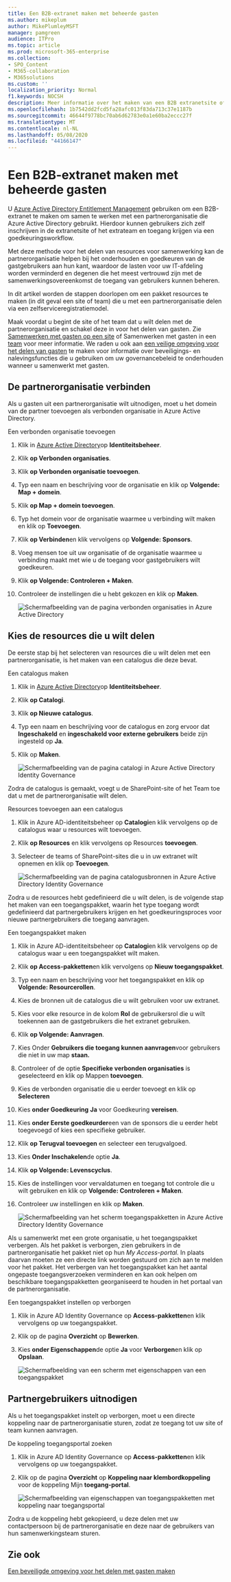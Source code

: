 ```yaml
---
title: Een B2B-extranet maken met beheerde gasten
ms.author: mikeplum
author: MikePlumleyMSFT
manager: pamgreen
audience: ITPro
ms.topic: article
ms.prod: microsoft-365-enterprise
ms.collection:
- SPO_Content
- M365-collaboration
- M365solutions
ms.custom: ''
localization_priority: Normal
f1.keywords: NOCSH
description: Meer informatie over het maken van een B2B extranetsite of -team met beheerde gastgebruikers van een partnerorganisatie.
ms.openlocfilehash: 1b7542dd2fcd5fa28afc013f83da713c37e1187b
ms.sourcegitcommit: 46644f9778bc70ab6d62783e0a1e60ba2eccc27f
ms.translationtype: MT
ms.contentlocale: nl-NL
ms.lasthandoff: 05/08/2020
ms.locfileid: "44166147"
---
```

# <a name="create-a-b2b-extranet-with-managed-guests"></a>Een B2B-extranet maken met beheerde gasten

U [Azure Active Directory Entitlement Management](https://docs.microsoft.com/azure/active-directory/governance/entitlement-management-overview) gebruiken om een B2B-extranet te maken om samen te werken met een partnerorganisatie die Azure Active Directory gebruikt. Hierdoor kunnen gebruikers zich zelf inschrijven in de extranetsite of het extrateam en toegang krijgen via een goedkeuringsworkflow.

Met deze methode voor het delen van resources voor samenwerking kan de partnerorganisatie helpen bij het onderhouden en goedkeuren van de gastgebruikers aan hun kant, waardoor de lasten voor uw IT-afdeling worden verminderd en degenen die het meest vertrouwd zijn met de samenwerkingsovereenkomst de toegang van gebruikers kunnen beheren.

In dit artikel worden de stappen doorlopen om een pakket resources te maken (in dit geval een site of team) die u met een partnerorganisatie delen via een zelfserviceregistratiemodel. 

Maak voordat u begint de site of het team dat u wilt delen met de partnerorganisatie en schakel deze in voor het delen van gasten. Zie [Samenwerken met gasten op een site](collaborate-in-site.md) of Samenwerken met gasten in een [team](collaborate-as-team.md) voor meer informatie. We raden u ook aan [een veilige omgeving voor het delen van gasten](create-secure-guest-sharing-environment.md) te maken voor informatie over beveiligings- en nalevingsfuncties die u gebruiken om uw governancebeleid te onderhouden wanneer u samenwerkt met gasten.

## <a name="connect-the-partner-organization"></a>De partnerorganisatie verbinden

Als u gasten uit een partnerorganisatie wilt uitnodigen, moet u het domein van de partner toevoegen als verbonden organisatie in Azure Active Directory.

Een verbonden organisatie toevoegen
1. Klik in [Azure Active Directory](https://aad.portal.azure.com)op **Identiteitsbeheer**.
2. Klik **op Verbonden organisaties**.
4. Klik **op Verbonden organisatie toevoegen**.
5. Typ een naam en beschrijving voor de organisatie en klik op **Volgende: Map + domein**.
6. Klik **op Map + domein toevoegen**.
7. Typ het domein voor de organisatie waarmee u verbinding wilt maken en klik op **Toevoegen**.
8. Klik **op Verbinden**en klik vervolgens op **Volgende: Sponsors**.
9. Voeg mensen toe uit uw organisatie of de organisatie waarmee u verbinding maakt met wie u de toegang voor gastgebruikers wilt goedkeuren.
10. Klik **op Volgende: Controleren + Maken**.
11. Controleer de instellingen die u hebt gekozen en klik op **Maken**.

    ![Schermafbeelding van de pagina verbonden organisaties in Azure Active Directory](../media/identity-governance-connected-organizations.png)

## <a name="choose-the-resources-to-share"></a>Kies de resources die u wilt delen

De eerste stap bij het selecteren van resources die u wilt delen met een partnerorganisatie, is het maken van een catalogus die deze bevat.

Een catalogus maken
1. Klik in [Azure Active Directory](https://aad.portal.azure.com)op **Identiteitsbeheer**.
2. Klik **op Catalogi**.
3. Klik **op Nieuwe catalogus**.
4. Typ een naam en beschrijving voor de catalogus en zorg ervoor dat **Ingeschakeld** en **ingeschakeld voor externe gebruikers** beide zijn ingesteld op **Ja**.
5. Klik op **Maken**.

   ![Schermafbeelding van de pagina catalogi in Azure Active Directory Identity Governance](../media/identity-governance-catalogs.png)

Zodra de catalogus is gemaakt, voegt u de SharePoint-site of het Team toe dat u met de partnerorganisatie wilt delen.

Resources toevoegen aan een catalogus
1. Klik in Azure AD-identiteitsbeheer op **Catalogi**en klik vervolgens op de catalogus waar u resources wilt toevoegen.
2. Klik **op Resources** en klik vervolgens op Resources **toevoegen**.
3. Selecteer de teams of SharePoint-sites die u in uw extranet wilt opnemen en klik op **Toevoegen**.

   ![Schermafbeelding van de pagina catalogusbronnen in Azure Active Directory Identity Governance](../media/identity-governance-catalog-resource.png)

Zodra u de resources hebt gedefinieerd die u wilt delen, is de volgende stap het maken van een toegangspakket, waarin het type toegang wordt gedefinieerd dat partnergebruikers krijgen en het goedkeuringsproces voor nieuwe partnergebruikers die toegang aanvragen.

Een toegangspakket maken
1. Klik in Azure AD-identiteitsbeheer op **Catalogi**en klik vervolgens op de catalogus waar u een toegangspakket wilt maken.
2. Klik **op Access-pakketten**en klik vervolgens op **Nieuw toegangspakket**.
3. Typ een naam en beschrijving voor het toegangspakket en klik op **Volgende: Resourcerollen**.
4. Kies de bronnen uit de catalogus die u wilt gebruiken voor uw extranet.
5. Kies voor elke resource in de kolom **Rol** de gebruikersrol die u wilt toekennen aan de gastgebruikers die het extranet gebruiken.
6. Klik **op Volgende: Aanvragen**.
7. Kies Onder **Gebruikers die toegang kunnen aanvragen**voor gebruikers die niet in uw map **staan.**
8. Controleer of de optie **Specifieke verbonden organisaties** is geselecteerd en klik op Mappen **toevoegen**.
9. Kies de verbonden organisatie die u eerder toevoegt en klik op **Selecteren**
10. Kies **onder Goedkeuring** **Ja** voor Goedkeuring **vereisen**.
11. Kies **onder Eerste goedkeurder**een van de sponsors die u eerder hebt toegevoegd of kies een specifieke gebruiker.
12. Klik **op Terugval toevoegen** en selecteer een terugvalgoed.
13. Kies **Onder Inschakelen**de optie **Ja**.
14. Klik **op Volgende: Levenscyclus**.
15. Kies de instellingen voor vervaldatumen en toegang tot controle die u wilt gebruiken en klik op **Volgende: Controleren + Maken**.
16. Controleer uw instellingen en klik op **Maken**.

    ![Schermafbeelding van het scherm toegangspakketten in Azure Active Directory Identity Governance](../media/identity-governance-access-packages.png)

Als u samenwerkt met een grote organisatie, u het toegangspakket verbergen. Als het pakket is verborgen, zien gebruikers in de partnerorganisatie het pakket niet op hun *My Access-portal.* In plaats daarvan moeten ze een directe link worden gestuurd om zich aan te melden voor het pakket. Het verbergen van het toegangspakket kan het aantal ongepaste toegangsverzoeken verminderen en kan ook helpen om beschikbare toegangspakketten georganiseerd te houden in het portaal van de partnerorganisatie.

Een toegangspakket instellen op verborgen
1. Klik in Azure AD Identity Governance op **Access-pakketten**en klik vervolgens op uw toegangspakket.
2. Klik op de pagina **Overzicht** op **Bewerken**.
3. Kies **onder Eigenschappen**de optie **Ja** voor **Verborgen**en klik op **Opslaan**.

   ![Schermafbeelding van een scherm met eigenschappen van een toegangspakket](../media/identity-governance-access-package-hidden.png)

## <a name="invite-partner-users"></a>Partnergebruikers uitnodigen

Als u het toegangspakket instelt op verborgen, moet u een directe koppeling naar de partnerorganisatie sturen, zodat ze toegang tot uw site of team kunnen aanvragen.

De koppeling toegangsportal zoeken
1. Klik in Azure AD Identity Governance op **Access-pakketten**en klik vervolgens op uw toegangspakket.
2. Klik op de pagina **Overzicht** op **Koppeling naar klembordkoppeling** voor de koppeling Mijn **toegang-portal**.

   ![Schermafbeelding van eigenschappen van toegangspakketten met koppeling naar toegangsportal](../media/identity-governance-access-portal-link.png)

Zodra u de koppeling hebt gekopieerd, u deze delen met uw contactpersoon bij de partnerorganisatie en deze naar de gebruikers van hun samenwerkingsteam sturen.

## <a name="see-also"></a>Zie ook

[Een beveiligde omgeving voor het delen met gasten maken](create-secure-guest-sharing-environment.md)


